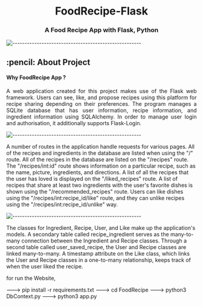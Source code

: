 <h1 align="center">FoodRecipe-Flask</h1>
<h3 align="center">A Food Recipe App with Flask, Python</h3> 

![-----------------------------------------------------](https://raw.githubusercontent.com/andreasbm/readme/master/assets/lines/rainbow.png)

<!-- AboutProject -->
<h2> :pencil: About Project</h2>

<h4> Why FoodRecipe App ? </h4>
<p align="justify"> 
A web application created for this project makes use of the Flask web framework.
Users can see, like, and propose recipes using this platform for recipe sharing
depending on their preferences. The program manages a SQLite database that has user information,
recipe information, and ingredient information using SQLAlchemy. In order to manage user login and authorisation,
it additionally supports Flask-Login.
</p>

![-----------------------------------------------------](https://raw.githubusercontent.com/andreasbm/readme/master/assets/lines/rainbow.png)

<p align="justify" > 

A number of routes in the application handle requests for various pages.
All of the recipes and ingredients in the database are listed when using the "/" route.
All of the recipes in the database are listed on the "/recipes" route. The "/recipes/int:id" route shows information
on a particular recipe, such as the name, picture, ingredients, and directions. A list of all the recipes that the
user has loved is displayed on the "/liked_recipes" route. A list of recipes that share at least two ingredients with
the user's favorite dishes is shown using the "/recommended_recipes" route. Users can like dishes using the "/recipes/int:recipe_id/like" route,
and they can unlike recipes using the "/recipes/int:recipe_id/unlike" way.

</p>

![-----------------------------------------------------](https://raw.githubusercontent.com/andreasbm/readme/master/assets/lines/rainbow.png)



<p align="justify" > 

The classes for Ingredient, Recipe, User, and Like make up the application's models.
A secondary table called recipe_ingredient serves as the many-to-many connection between the Ingredient and Recipe classes.
Through a second table called user_saved_recipe, the User and Recipe classes are linked many-to-many.
A timestamp attribute on the Like class, which links the User and Recipe classes in a one-to-many relationship,
keeps track of when the user liked the recipe.


for run the Website,

---> pip install -r requirements.txt
---> cd FoodRecipe
---> python3 DbContext.py
---> python3 app.py



</p>
